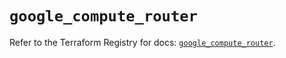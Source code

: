 # `google_compute_router`

Refer to the Terraform Registry for docs: [`google_compute_router`](https://registry.terraform.io/providers/hashicorp/google-beta/6.5.0/docs/resources/google_compute_router).
